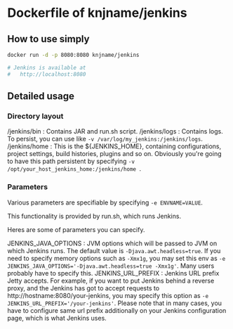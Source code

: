 
# Dockerfile of knjname/jenkins

## How to use simply

```sh
docker run -d -p 8080:8080 knjname/jenkins

# Jenkins is available at
#   http://localhost:8080
```

## Detailed usage

### Directory layout

/jenkins/bin
: Contains JAR and run.sh script.
/jenkins/logs
: Contains logs. To persist, you can use like ``` -v /var/log/my_jenkins:/jenkins/logs ```.
/jenkins/home
: This is the ${JENKINS_HOME}, containing configurations, project settings, build histories, plugins and so on. Obviously you're going to have this path persistent by specifying ``` -v /opt/your_host_jenkins_home:/jenkins/home  ```.

### Parameters

Various parameters are specifiable by specifying ```-e ENVNAME=VALUE```.

This functionality is provided by run.sh, which runs Jenkins.

Heres are some of parameters you can specify.

JENKINS_JAVA_OPTIONS
: JVM options which will be passed to JVM on which Jenkins runs. The default value is ```-Djava.awt.headless=true```. If you need to specify memory options such as ```-Xmx1g```, you may set this env as ``` -e JENKINS_JAVA_OPTIONS='-Djava.awt.headless=true -Xmx1g' ```. Many users probably have to specify this.
JENKINS_URL_PREFIX
: Jenkins URL prefix Jetty accepts. For example, if you want to put Jenkins behind a reverse proxy, and the Jenkins has got to accept requests to http://hostname:8080/your-jenkins, you may specify this option as ``` -e JENKINS_URL_PREFIX='/your-jenkins' ```. Please note that in many cases, you have to configure same url prefix additionally on your Jenkins configuration page, which is what Jenkins uses.

